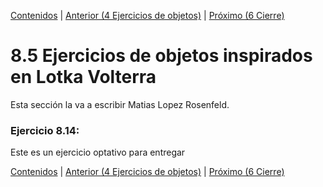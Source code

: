 [Contenidos](../Contenidos.md) \| [Anterior (4 Ejercicios de objetos)](04_Ejs_OOP.md) \| [Próximo (6 Cierre)](06_Cierre.md)

# 8.5 Ejercicios de objetos inspirados en Lotka Volterra

Esta sección la va a escribir Matias Lopez Rosenfeld.

### Ejercicio 8.14: 
Este es un ejercicio optativo para entregar

[Contenidos](../Contenidos.md) \| [Anterior (4 Ejercicios de objetos)](04_Ejs_OOP.md) \| [Próximo (6 Cierre)](06_Cierre.md)

